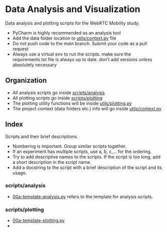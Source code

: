 # Data Analysis and Visualization

Data analysis and plotting scripts for the WebRTC Mobility study.

- PyCharm is highly recommended as an analysis tool
- Add the data folder location to [utils/context.py](./utils/context.py) file
- Do not push code to the main branch. Submit your code as a pull request
- Always use a virtual env to run the scripts. make sure the requirements.txt file is always up to date. don't add versions unless absolutely necessary

## Organization

- All analysis scripts go inside [scripts/analysis](./scripts/analysis)
- All plotting scripts go inside [scripts/plotting](./scripts/plotting)
- The plotting utility functions will be inside [utils/plotting.py](./utils/plotting.py)
- The project context (data folders etc.) info will go inside [utils/context.py](./utils/context.py)

## Index

Scripts and their brief descriptions.

- Numbering is important. Group similar scripts together.
- If an experiment has multiple scripts, use a, b, c,... for the ordering.
- Try to add descriptive names to the scripts. If the script is too long, add a short description in the script name.
- Add a docstring to the script with a brief description of the script and its usage.

### scripts/analysis

- [00a-template-analysis.py](scripts/analysis/00a-template-analysis.py) refers to the template for analysis scripts.


### scripts/plotting

- [00a-template-plotting.py](scripts/plotting/00a-template-plotting.py)
- 